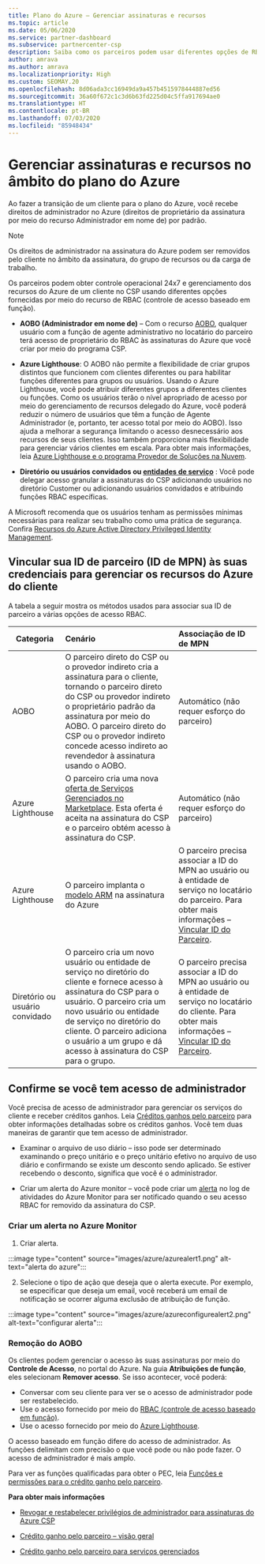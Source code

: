 ```yaml
---
title: Plano do Azure – Gerenciar assinaturas e recursos
ms.topic: article
ms.date: 05/06/2020
ms.service: partner-dashboard
ms.subservice: partnercenter-csp
description: Saiba como os parceiros podem usar diferentes opções de RBAC (controle de acesso baseado em função) para obter controle operacional e gerenciamento dos recursos do Azure de um cliente.
author: amrava
ms.author: amrava
ms.localizationpriority: High
ms.custom: SEOMAY.20
ms.openlocfilehash: 8d06ada3cc16949da9a457b4515978444887ed56
ms.sourcegitcommit: 36a60f672c1c3d6b63fd225d04c5ffa917694ae0
ms.translationtype: HT
ms.contentlocale: pt-BR
ms.lasthandoff: 07/03/2020
ms.locfileid: "85948434"
---
```

# <a name="manage-subscriptions-and-resources-under-the-azure-plan"></a>Gerenciar assinaturas e recursos no âmbito do plano do Azure

Ao fazer a transição de um cliente para o plano do Azure, você recebe direitos de administrador no Azure (direitos de proprietário da assinatura por meio do recurso Administrador em nome de) por padrão.

 > [!NOTE]
 > Os direitos de administrador na assinatura do Azure podem ser removidos pelo cliente no âmbito da assinatura, do grupo de recursos ou da carga de trabalho. 

 Os parceiros podem obter controle operacional 24x7 e gerenciamento dos recursos do Azure de um cliente no CSP usando diferentes opções fornecidas por meio do recurso de RBAC (controle de acesso baseado em função). 

- **AOBO (Administrador em nome de)** – Com o recurso [AOBO](https://channel9.msdn.com/Series/cspdev/Module-11-Admin-On-Behalf-Of-AOBO), qualquer usuário com a função de agente administrativo no locatário do parceiro terá acesso de proprietário do RBAC às assinaturas do Azure que você criar por meio do programa CSP.

- **Azure Lighthouse**: O AOBO não permite a flexibilidade de criar grupos distintos que funcionem com clientes diferentes ou para habilitar funções diferentes para grupos ou usuários. Usando o Azure Lighthouse, você pode atribuir diferentes grupos a diferentes clientes ou funções. Como os usuários terão o nível apropriado de acesso por meio do gerenciamento de recursos delegado do Azure, você poderá reduzir o número de usuários que têm a função de Agente Administrador (e, portanto, ter acesso total por meio do AOBO). Isso ajuda a melhorar a segurança limitando o acesso desnecessário aos recursos de seus clientes. Isso também proporciona mais flexibilidade para gerenciar vários clientes em escala. Para obter mais informações, leia [Azure Lighthouse e o programa Provedor de Soluções na Nuvem](https://docs.microsoft.com/azure/lighthouse/concepts/cloud-solution-provider).

-  **Diretório ou usuários convidados ou [entidades de serviço](https://docs.microsoft.com/azure/active-directory/develop/app-objects-and-service-principals)** : Você pode delegar acesso granular a assinaturas do CSP adicionando usuários no diretório Customer ou adicionando usuários convidados e atribuindo funções RBAC específicas. 

A Microsoft recomenda que os usuários tenham as permissões mínimas necessárias para realizar seu trabalho como uma prática de segurança. Confira [Recursos do Azure Active Directory Privileged Identity Management](https://docs.microsoft.com/azure/active-directory/privileged-identity-management/pim-configure). 

## <a name="link-your-partner-id-mpn-idto-your-credentials-for-managing-customers-azure-resources"></a>Vincular sua ID de parceiro (ID de MPN) às suas credenciais para gerenciar os recursos do Azure do cliente

A tabela a seguir mostra os métodos usados para associar sua ID de parceiro a várias opções de acesso RBAC.

|**Categoria**   |**Cenário**   |**Associação de ID de MPN**|
|-----------------|:------------------------|:------------------|
|AOBO   |O parceiro direto do CSP ou o provedor indireto cria a assinatura para o cliente, tornando o parceiro direto do CSP ou provedor indireto o proprietário padrão da assinatura por meio do AOBO. O parceiro direto do CSP ou o provedor indireto concede acesso indireto ao revendedor à assinatura usando o AOBO.|Automático (não requer esforço do parceiro)|
|Azure Lighthouse|O parceiro cria uma nova [oferta de Serviços Gerenciados no Marketplace](https://docs.microsoft.com/azure/lighthouse/concepts/managed-services-offers). Esta oferta é aceita na assinatura do CSP e o parceiro obtém acesso à assinatura do CSP.|Automático (não requer esforço do parceiro)|
|Azure Lighthouse|O parceiro implanta o [modelo ARM](https://docs.microsoft.com/azure/lighthouse/how-to/onboard-customer) na assinatura do Azure|O parceiro precisa associar a ID do MPN ao usuário ou à entidade de serviço no locatário do parceiro. Para obter mais informações – [Vincular ID do Parceiro](https://docs.microsoft.com/azure/billing/billing-partner-admin-link-started).|
|Diretório ou usuário convidado|O parceiro cria um novo usuário ou entidade de serviço no diretório do cliente e fornece acesso à assinatura do CSP para o usuário. O parceiro cria um novo usuário ou entidade de serviço no diretório do cliente. O parceiro adiciona o usuário a um grupo e dá acesso à assinatura do CSP para o grupo.|O parceiro precisa associar a ID do MPN ao usuário ou à entidade de serviço no locatário do cliente. Para obter mais informações – [Vincular ID do Parceiro](https://docs.microsoft.com/azure/billing/billing-partner-admin-link-started).|

## <a name="confirm-that-you-have-admin-access"></a>Confirme se você tem acesso de administrador

Você precisa de acesso de administrador para gerenciar os serviços do cliente e receber créditos ganhos. Leia [Créditos ganhos pelo parceiro](partner-earned-credit.md) para obter informações detalhadas sobre os créditos ganhos. Você tem duas maneiras de garantir que tem acesso de administrador.

- Examinar o arquivo de uso diário – isso pode ser determinado examinando o preço unitário e o preço unitário efetivo no arquivo de uso diário e confirmando se existe um desconto sendo aplicado. Se estiver recebendo o desconto, significa que você é o administrador.

- Criar um alerta do Azure monitor – você pode criar um [alerta](https://docs.microsoft.com/azure/azure-monitor/platform/alerts-activity-log) no log de atividades do Azure Monitor para ser notificado quando o seu acesso RBAC for removido da assinatura do CSP.

### <a name="create-an-azure-monitor-alert"></a>Criar um alerta no Azure Monitor

1. Criar alerta.

:::image type="content" source="images/azure/azurealert1.png" alt-text="alerta do azure":::

2. Selecione o tipo de ação que deseja que o alerta execute. Por exemplo, se especificar que deseja um email, você receberá um email de notificação se ocorrer alguma exclusão de atribuição de função.

:::image type="content" source="images/azure/azureconfigurealert2.png" alt-text="configurar alerta":::

### <a name="aobo-removal"></a>Remoção do AOBO

Os clientes podem gerenciar o acesso às suas assinaturas por meio do **Controle de Acesso**, no portal do Azure. Na guia **Atribuições de função**, eles selecionam **Remover acesso**. Se isso acontecer, você poderá:

- Conversar com seu cliente para ver se o acesso de administrador pode ser restabelecido.
- Use o acesso fornecido por meio do [RBAC (controle de acesso baseado em função)](https://docs.microsoft.com/azure/role-based-access-control/overview).
- Use o acesso fornecido por meio do [Azure Lighthouse](https://azure.microsoft.com/services/azure-lighthouse/).

O acesso baseado em função difere do acesso de administrador. As funções delimitam com precisão o que você pode ou não pode fazer. O acesso de administrador é mais amplo.

Para ver as funções qualificadas para obter o PEC, leia [Funções e permissões para o crédito ganho pelo parceiro](https://query.prod.cms.rt.microsoft.com/cms/api/am/binary/RE3QuW2).




**Para obter mais informações**

- [Revogar e restabelecer privilégios de administrador para assinaturas do Azure CSP](revoke-reinstate-csp.md)

- [Crédito ganho pelo parceiro – visão geral](partner-earned-credit.md)

- [Crédito ganho pelo parceiro para serviços gerenciados](partner-earned-credit-explanation.md)